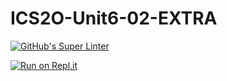 # ICS2O-Unit6-02-EXTRA

[![GitHub's Super Linter](https://github.com/jaejun-lee06/ICS2O-Unit6-02-EXTRA/workflows/GitHub's%20Super%20Linter/badge.svg)](https://github.com/jaejun-lee06/ICS2O-Unit6-02-EXTRA/actions)

[![Run on Repl.it](https://repl.it/badge/github/jaejun-lee06/ICS2O-Unit6-02-EXTRA)](https://repl.it/github/jaejun-lee06/ICS2O-Unit6-02-EXTRA)
